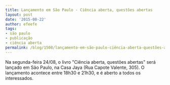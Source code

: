 ```yaml
---
title: Lançamento em São Paulo - Ciência aberta, questões abertas
layout: post
date: '2015-08-22'
author: efeefe
tags:
- são paulo
- publicação
- ciência aberta
permalink: /blog/1508/lançamento-em-são-paulo-ciência-aberta-questões-abertas/
---
```


Na segunda-feira 24/08, o livro "Ciência aberta, questões abertas" será lançado em São Paulo, na Casa Jaya (Rua Capote Valente, 305). O lançamento acontece entre 18h30 e 21h30, e é aberto a todos os interessados.